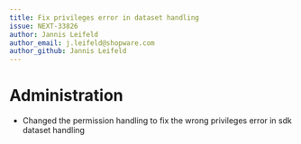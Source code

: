 ```yaml
---
title: Fix privileges error in dataset handling
issue: NEXT-33826
author: Jannis Leifeld
author_email: j.leifeld@shopware.com
author_github: Jannis Leifeld
---
```

# Administration
* Changed the permission handling to fix the wrong privileges error in sdk dataset handling
